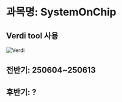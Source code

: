 # 과목명: SystemOnChip
## Verdi tool 사용
![Verdi](https://img.shields.io/badge/tool-Verdi-blue?logo=python&logoColor=003366)
## 전반기: 250604~250613 
## 후반기: ?
